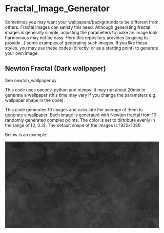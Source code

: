 # Fractal_Image_Generator

Sometimes you may want your wallpapers/backgrounds to be different from others. Fractal images can satisfy this need. Although generating fractal images is generally simple, adjusting the parameters to make an image look harmonious may not be easy. Here this repository provides (is going to provide...) some examples of generating such images. If you like these styles, you may use these codes (directly, or as a starting point) to generate your own image.

## Newton Fractal (Dark wallpaper)
See newton_wallpaper.py

This code uses opencv-python and numpy. It may run about 20min to generate a wallpaper (this time may vary if you change the parameters e.g. wallpaper shape in the code).

This code generates 10 images and calculate the average of them to generate a wallpaper. Each image is generated with Newton fractal from 10 randomly generated complex points. The color is set to dirtribute evenly in the range of [0, 0.3]. The default shape of the images is 1920x1080.

Below is an example:

![example image](./newton_example.png)
